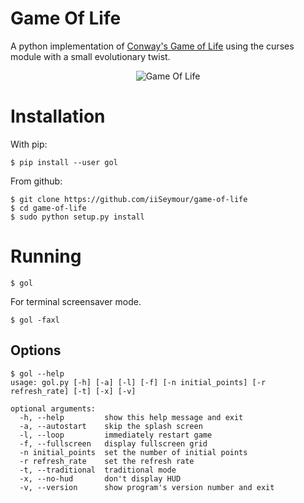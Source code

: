 Game Of Life
============

A python implementation of [Conway's Game of Life](http://en.wikipedia.org/wiki/Conway's_Game_of_Life) using the curses module with a small evolutionary twist.

<p align="center">
<img src="https://raw.github.com/iiSeymour/game-of-life/master/conway/gol.png"" alt="Game Of Life"/>
</p>

Installation
============

With pip:

```
$ pip install --user gol
```

From github:

```shell
$ git clone https://github.com/iiSeymour/game-of-life
$ cd game-of-life
$ sudo python setup.py install
```

Running
=======

```shell
$ gol
```

For terminal screensaver mode.

```shell
$ gol -faxl
```

Options
-------

```
$ gol --help
usage: gol.py [-h] [-a] [-l] [-f] [-n initial_points] [-r refresh_rate] [-t] [-x] [-v]

optional arguments:
  -h, --help         show this help message and exit
  -a, --autostart    skip the splash screen
  -l, --loop         immediately restart game
  -f, --fullscreen   display fullscreen grid
  -n initial_points  set the number of initial points
  -r refresh_rate    set the refresh rate
  -t, --traditional  traditional mode
  -x, --no-hud       don't display HUD
  -v, --version      show program's version number and exit
```
